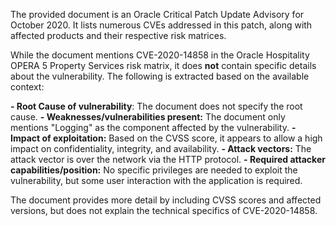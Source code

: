 The provided document is an Oracle Critical Patch Update Advisory for October 2020. It lists numerous CVEs addressed in this patch, along with affected products and their respective risk matrices.

While the document mentions CVE-2020-14858 in the Oracle Hospitality OPERA 5 Property Services risk matrix, it does **not** contain specific details about the vulnerability. The following is extracted based on the available context:

**- Root Cause of vulnerability**: The document does not specify the root cause.
**- Weaknesses/vulnerabilities present:** The document only mentions "Logging" as the component affected by the vulnerability.
**- Impact of exploitation:** Based on the CVSS score, it appears to allow a high impact on confidentiality, integrity, and availability.
**- Attack vectors:** The attack vector is over the network via the HTTP protocol.
**- Required attacker capabilities/position:** No specific privileges are needed to exploit the vulnerability, but some user interaction with the application is required.

The document provides more detail by including CVSS scores and affected versions, but does not explain the technical specifics of CVE-2020-14858.